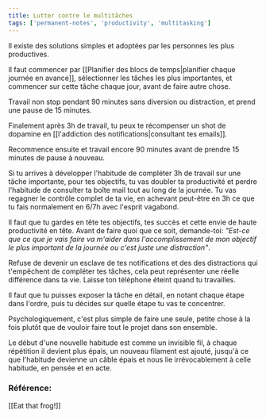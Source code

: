 ```yaml
---
title: Lutter contre le multitâches
tags: ['permanent-notes', 'productivity', 'multitasking']
---
```


Il existe des solutions simples et adoptées par les personnes les plus productives.

Il faut commencer par [[Planifier des blocs de temps|planifier chaque journée en avance]], sélectionner les tâches les plus importantes, et commencer sur cette tâche chaque jour, avant de faire autre chose. 

Travail non stop pendant 90 minutes sans diversion ou distraction, et prend une pause de 15 minutes. 

Finalement après 3h de travail, tu peux te récompenser un shot de dopamine en [[l'addiction des notifications|consultant tes emails]]. 

Recommence ensuite et travail encore 90 minutes avant de prendre 15 minutes de pause à nouveau. 

Si tu arrives à développer l'habitude de compléter 3h de travail sur une tâche importante, pour tes objectifs, tu vas doubler ta productivité et perdre l'habitude de consulter ta boîte mail tout au long de la journée. Tu vas regagner le contrôle complet de ta vie, en achevant peut-être en 3h ce que tu fais normalement en 6/7h avec l'esprit vagabond.

Il faut que tu gardes en tête tes objectifs, tes succès et cette envie de haute productivité en tête. Avant de faire quoi que ce soit, demande-toi: *"Est-ce que ce que je vais faire va m'aider dans l'accomplissement de mon objectif le plus important de la journée ou c'est juste une distraction"*.

Refuse de devenir un esclave de tes notifications et des des distractions qui t'empêchent de compléter tes tâches, cela peut représenter une réelle différence dans ta vie. Laisse ton téléphone éteint quand tu travailles.

Il faut que tu puisses exposer la tâche en détail, en notant chaque étape dans l'ordre, puis tu décides sur quelle étape tu vas te concentrer.

Psychologiquement, c'est plus simple de faire une seule, petite chose à la fois plutôt que de vouloir faire tout le projet dans son ensemble.

Le début d'une nouvelle habitude est comme un invisible fil, à chaque répétition il devient plus épais, un nouveau filament est ajouté, jusqu'à ce que l'habitude devienne un câble épais et nous lie irrévocablement à celle habitude, en pensée et en acte.



### Référence:
[[Eat that frog!]]